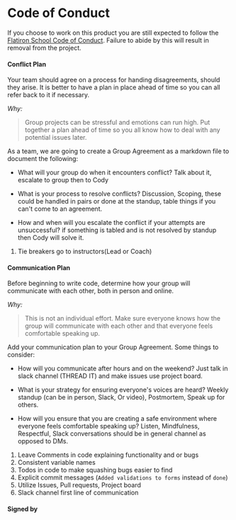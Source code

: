 # Code of Conduct

If you choose to work on this product you are still expected to follow the [Flatiron School Code of Conduct](https://flatironschool.com/code-of-conduct/).
Failure to abide by this will result in removal from the project.

#### Conflict Plan

Your team should agree on a process for handing disagreements, should they arise. It is better to have a plan in place ahead of time so you can all refer back to it if necessary.

_Why:_
> Group projects can be stressful and emotions can run high. Put together a plan ahead of time so you all know how to deal with any potential issues later.

As a team, we are going to create a Group Agreement as a markdown file to document the following:

* What will your group do when it encounters conflict? Talk about it, escalate to group then to Cody


* What is your process to resolve conflicts? Discussion, Scoping, these could be handled in pairs or done at the standup, table things if you can't come to an agreement.


* How and when will you escalate the conflict if your attempts are unsuccessful? if something is tabled and is not resolved by standup then Cody will solve it.

1. Tie breakers go to instructors(Lead or Coach)

#### Communication Plan

Before beginning to write code, determine how your group will communicate with each other, both in person and online.

_Why:_
> This is not an individual effort. Make sure everyone knows how the group will communicate with each other and that everyone feels comfortable speaking up.

Add your communication plan to your Group Agreement. Some things to consider:

* How will you communicate after hours and on the weekend? Just talk in slack channel (THREAD IT) and make issues use project board.
  
* What is your strategy for ensuring everyone's voices are heard? Weekly standup (can be in person, Slack, Or video), Postmortem, Speak up for others.


* How will you ensure that you are creating a safe environment where everyone feels comfortable speaking up? Listen, Mindfulness, Respectful, Slack conversations should be in general channel as opposed to DMs.

1. Leave Comments in code explaining functionality and or bugs 
2. Consistent variable names
3. Todos in code to make squashing bugs easier to find
4. Explicit commit messages (`Added validations to forms` instead of `done`)
5. Utilize Issues, Pull requests, Project board
6. Slack channel first line of communication


#### Signed by
